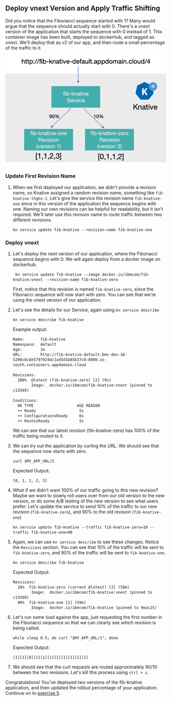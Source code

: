 ## Deploy vnext Version and Apply Traffic Shifting

Did you notice that the Fibonacci sequence started with 1? Many would argue that the sequence should actually start with 0. There's a vnext version of the application that starts the sequence with 0 instead of 1. This container image has been built, deployed to dockerhub, and tagged as vnext. We'll deploy that as v2 of our app, and then route a small percentage of the traffic to it.

![](../README_images/fibknativev2.png)

### Update First Revision Name
1. When we first deployed our application, we didn't provide a revision name, so Knative assigned a random revision name, something like `fib-knative-lhghx-1`. Let's give the service the revision name `fib-knative-one` since in this version of the application the sequence begins with one. Naming our own revisions can be helpful for readability, but it isn't required. We'll later use this revision name to route traffic between two different revisions.

    ```
    kn service update fib-knative --revision-name fib-knative-one
    ```

### Deploy vnext
1. Let's deploy the next version of our application, where the Fibonacci sequence begins with 0. We will again deploy from a docker image on dockerhub.

    ```
     kn service update fib-knative --image docker.io/ibmcom/fib-knative:vnext --revision-name fib-knative-zero 
    ```

	First, notice that this revision is named `fib-knative-zero`, since the Fibonacci sequence will now start with zero. You can see that we're using the vnext version of our application.

2. Let's see the details for our Service, again using `kn service describe`

    ```
    kn service describe fib-knative
    ```

    Example output:
    ```
    Name:       fib-knative
    Namespace:  default
    Age:        1m
    URL:        http://fib-knative-default.bmv-dev-16-5290c8c8e5797924dc1ad5d1b85b37c0-0000.us-south.containers.appdomain.cloud

    Revisions:  
      100%  @latest (fib-knative-zero) [2] (9s)
            Image:  docker.io/ibmcom/fib-knative:vnext (pinned to c13569)

    Conditions:  
      OK TYPE                   AGE REASON
      ++ Ready                   5s 
      ++ ConfigurationsReady     6s 
      ++ RoutesReady             5s 
    ```
  
    We can see that our latest revision (fib-knative-zero) has 100% of the traffic being routed to it.

3. We can try out the application by curling the URL. We should see that the sequence now starts with zero.

    ```
    curl $MY_APP_URL/5
    ```

    Expected Output:
    ```
    [0, 1, 1, 2, 3]
    ```

  
4. What if we didn't want 100% of our traffic going to this new revision? Maybe we want to slowly roll users over from our old version to the new version, or do some A/B testing of the new version to see what users prefer. Let's update the service to send 10% of the traffic to our new revision (`fib-knative-zero`), and 90% to the old revision (`fib-knative-one`)

    ```
    kn service update fib-knative --traffic fib-knative-zero=10 --traffic fib-knative-one=90
    ```

5. Again, we can use `kn service describe` to see these changes. Notice the `Revisions` section. You can see that 10% of the traffic will be sent to `fib-knative-zero`, and 90% of the traffic will be sent to `fib-knative-one`.

    ```
    kn service describe fib-knative
    ```

    Expected Output:
    ```
    Revisions:  
      10%  fib-knative-zero (current @latest) [2] (58m)
            Image:  docker.io/ibmcom/fib-knative:vnext (pinned to c13569)
      90%  fib-knative-one [1] (59m)
            Image:  docker.io/ibmcom/fib-knative (pinned to 9eac25)
    ```

6. Let's run some load against the app, just requesting the first number in the Fibonacci sequence so that we can clearly see which revision is being called.

	```
	while sleep 0.5; do curl "$MY_APP_URL/1"; done
	```

    Expected Output:
    ```
    [1][1][0][1][1][1][1][1][1][1][1]
    ```
    
7. We should see that the curl requests are routed approximately 90/10 between the two revisions. Let's kill this process using `ctrl + c`.


Congratulations! You've deployed two versions of the fib-knative application, and then updated the rollout percentage of your application. Continue on to [exercise 5](../exercise-5/README.md).